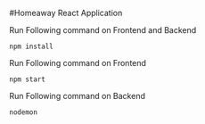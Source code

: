 #Homeaway React Application

Run Following command on Frontend and Backend

``` 
npm install

```


Run Following command on Frontend 

``` 
npm start

```


Run Following command on Backend 

``` 
nodemon
```
